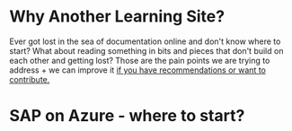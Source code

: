 # Why Another Learning Site?

Ever got lost in the sea of documentation online and don't know where to start? What about reading something in bits and pieces that don't build on each other and getting lost? Those are the pain points we are trying to address + we can improve it [if you have recommendations or want to contribute.](https://github.com/SAPonMicrosoftAzure/SAP-on-Azure-Info/issues) 


# SAP on Azure - where to start?




